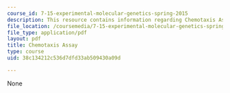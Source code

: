```yaml
---
course_id: 7-15-experimental-molecular-genetics-spring-2015
description: This resource contains information regarding Chemotaxis Assay.
file_location: /coursemedia/7-15-experimental-molecular-genetics-spring-2015/38c134212c536d7dfd33ab509430a09d_MIT7_15S15_Chemotaxis_assay.pdf
file_type: application/pdf
layout: pdf
title: Chemotaxis Assay
type: course
uid: 38c134212c536d7dfd33ab509430a09d

---
```

None